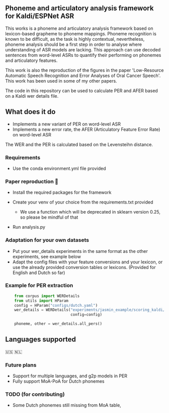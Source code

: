
## Phoneme and articulatory analysis framework for Kaldi/ESPNet ASR

This works is a phoneme and articulatory analysis framework based on lexicon-based grapheme to phoneme mappings. 
Phoneme recognition is known to be difficult, as the task is highly contextual, nevertheless, phoneme analysis should be
a first step in order to analyse where understanding of ASR models are lacking. This approach can use decoded sentences from
word-level ASRs to quantify their performing on phonemes and articulatory features. 

This work is also the reproduction of the figures in the paper 'Low-Resource Automatic Speech Recognition and Error Analyses of Oral Cancer Speech'.
This work has been used in some of my other papers.

The code in this repository can be used to calculate PER and AFER based on a Kaldi wer details file.

## What does it do
* Implements a new variant of PER on word-level ASR
* Implements a new error rate, the AFER (Articulatory Feature Error Rate) on word-level ASR

The WER and the PER is calculated based on the Levensteihn distance.

### Requirements
- Use the conda environment.yml file provided

### Paper reproduction  :page_with_curl:
- Install the required packages for the framework
- Create your venv of your choice from the requirements.txt provided
  - We use a function which will be deprecated in sklearn version 0.25, so please be mindful of that
  
- Run analysis.py

### Adaptation for your own datasets
- Put your wer_details experiments in the same format as the other experiments, see example below
- Adapt the config files with your feature conversions and your lexicon, or use the already provided conversion
  tables or lexicons. (Provided for English and Dutch so far)
  
### Example for PER extraction

```python
    from corpus import WERDetails
    from utils import HParam
    config = HParam("configs/dutch.yaml")
    wer_details = WERDetails("experiments/jasmin_example/scoring_kaldi/wer_details/per_utt", skip_calculation=False,
                             config=config)

    phoneme, other = wer_details.all_pers()
```

## Languages supported
:us: :netherlands:

### Future plans
* Support for multiple languages, and g2p models in PER
* Fully support MoA-PoA for Dutch phonemes

### TODO (for contributing)
* Some Dutch phonemes still missing from MoA table, 